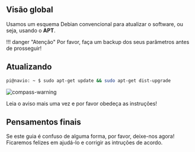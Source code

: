## Visão global

Usamos um esquema Debian convencional para atualizar o software, ou seja, usando o **APT**.

!!! danger "Atenção"
    Por favor, faça um backup dos seus parâmetros antes de prosseguir!

## Atualizando

```bash
pi@navio: ~ $ sudo apt-get update && sudo apt-get dist-upgrade
```
![compass-warning](img/navio2-compass-recalibration.png)

Leia o aviso mais uma vez e por favor obedeça as instruções!

## Pensamentos finais

Se este guia é confuso de alguma forma, por favor, deixe-nos agora! Ficaremos felizes em ajudá-lo e corrigir as intruções de acordo.
